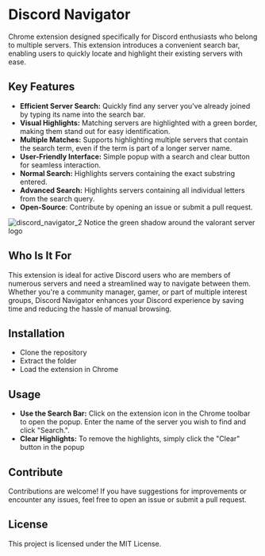 # Discord Navigator
Chrome extension designed specifically for Discord enthusiasts who belong to multiple servers. This extension introduces a convenient search bar, enabling users to quickly locate and highlight their existing servers with ease.

## Key Features
+ **Efficient Server Search:** Quickly find any server you've already joined by typing its name into the search bar.  
+ **Visual Highlights:** Matching servers are highlighted with a green border, making them stand out for easy identification.  
+ **Multiple Matches:** Supports highlighting multiple servers that contain the search term, even if the term is part of a longer server name.  
+ **User-Friendly Interface:** Simple popup with a search and clear button for seamless interaction.  
+ **Normal Search:** Highlights servers containing the exact substring entered.
+ **Advanced Search:** Highlights servers containing all individual letters from the search query.
+ **Open-Source**: Contribute by opening an issue or submit a pull request.

![discord_navigator_2](https://github.com/user-attachments/assets/d7001b94-28fe-4f3c-83bf-1734dd7140a3)
Notice the green shadow around the valorant server logo

## Who Is It For
This extension is ideal for active Discord users who are members of numerous servers and need a streamlined way to navigate between them. Whether you're a community manager, gamer, or part of multiple interest groups, Discord Navigator enhances your Discord experience by saving time and reducing the hassle of manual browsing.

## Installation
+ Clone the repository
+ Extract the folder
+ Load the extension in Chrome

## Usage
+ **Use the Search Bar:** Click on the extension icon in the Chrome toolbar to open the popup. Enter the name of the server you wish to find and click "Search.".  
+ **Clear Highlights:** To remove the highlights, simply click the "Clear" button in the popup

## Contribute
Contributions are welcome! If you have suggestions for improvements or encounter any issues, feel free to open an issue or submit a pull request.

## License
This project is licensed under the MIT License.
